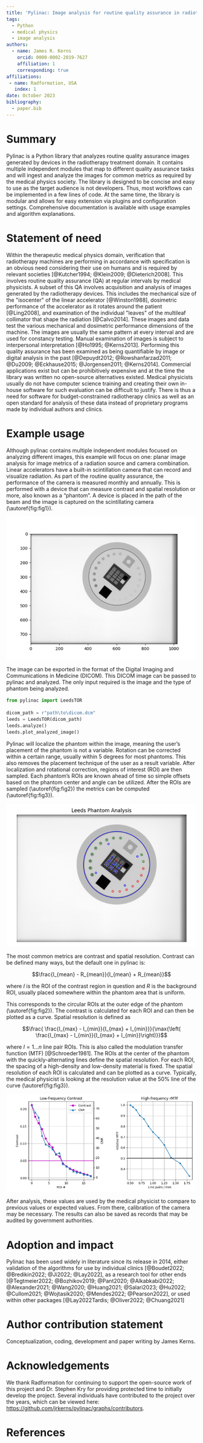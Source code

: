 ```yaml
---
title: 'Pylinac: Image analysis for routine quality assurance in radiotherapy'
tags:
  - Python
  - medical physics
  - image analysis
authors:
  - name: James R. Kerns
    orcid: 0000-0002-2019-7627
    affiliation: 1
    corresponding: true
affiliations:
 - name: Radformation, USA
   index: 1
date: October 2023
bibliography:
  - paper.bib
---
```


# Summary

Pylinac is a Python library that analyzes routine quality assurance images generated by
devices in the radiotherapy treatment domain. It contains multiple independent modules
that map to different quality assurance tasks and will ingest and analyze the images for common metrics as required by the medical
physics society. The library is designed to be concise and easy to use as the target audience is not
developers. Thus, most workflows can be implemented in a few lines of code. At the same time,
the library is modular and allows for easy extension via plugins and configuration settings.
Comprehensive documentation is available with usage examples and algorithm explanations.


# Statement of need

Within the therapeutic medical physics domain, verification that radiotherapy machines are
performing in accordance with specification is an obvious need considering their use on
humans and is required by relevant societies [@Kutcher1994; @Klein2009; @Dieterich2008]. This involves
routine quality assurance (QA) at regular intervals by medical physicists. A subset of this QA
involves acquisition and analysis of images generated by the radiotherapy devices.
This includes the mechanical size of the "isocenter" of the linear accelerator [@Winston1988],
dosimetric performance of the accelerator as it rotates around the patient [@Ling2008], and examination
of the individual "leaves" of the multileaf collimator that shape the radiation [@Calvo2014].
These images and data test the various mechanical and dosimetric performance dimensions of the machine.
The images are usually the same pattern at every interval and are used for constancy testing.
Manual examination of images is subject to interpersonal interpretation [@Ho1995; @Kerns2013].
Performing this quality assurance has been examined as being quantifiable by image or digital analysis in the past [@Depuydt2012; @Rowshanfarzad2011; @Du2009; @Eckhause2015; @Jorgensen2011; @Kerns2014].
Commercial applications exist but can be prohibitively expensive
and at the time the library was written no open-source alternatives existed.
Medical physicists usually do not have computer science training and creating their
own in-house software for such evaluation can be difficult to justify.
There is thus a need for software for budget-constrained radiotherapy clinics as well
as an open standard for analysis of these data instead of proprietary programs made by individual authors and clinics.

# Example usage

Although pylinac contains multiple independent modules focused on analyzing different images,
this example will focus on one: planar image analysis for image metrics of a radiation source
and camera combination. Linear accelerators have a built-in scintillation camera that can
record and visualize radiation. As part of the routine quality assurance, the
performance of the camera is measured monthly and annually. This is performed with a device
that can measure contrast and spatial resolution or more, also known as a “phantom”.
A device is placed in the path of the beam and the image is captured on the scintillating
camera (\autoref{fig:fig1}).

![A DICOM image with a phantom in place \label{fig:fig1}](raw_image.png)

The image can be exported in the format of the Digital Imaging and Communications in Medicine (DICOM). This DICOM image can be passed to
pylinac and analyzed. The only input required is the image and the type of phantom being analyzed.

```python
from pylinac import LeedsTOR

dicom_path = r"path\to\dicom.dcm"
leeds = LeedsTOR(dicom_path)
leeds.analyze()
leeds.plot_analyzed_image()
```

Pylinac will localize the phantom within the image, meaning the user’s placement of the phantom
is not a variable. Rotation can be corrected within a certain range, usually within 5 degrees for
most phantoms. This also removes the placement technique of the user as a result variable. After
localization and rotational correction, regions of interest (ROI) are then sampled. Each phantom’s
ROIs are known ahead of time so simple offsets based on the phantom center and angle can be utilized.
After the ROIs are sampled (\autoref{fig:fig2}) the metrics can be computed (\autoref{fig:fig3}).

![Image after analysis with ROI overlay. \label{fig:fig2}](analyzed_image.png)

The most common metrics are contrast and spatial resolution. Contrast can be defined many ways,
but the default one in pylinac is:

$$\frac{I_{mean} - R_{mean}}{I_{mean} + R_{mean}}$$

where $I$ is the ROI of the contrast region in question and $R$ is the background ROI, usually
placed somewhere within the phantom area that is uniform.

This corresponds to the circular ROIs at the outer edge of
the phantom (\autoref{fig:fig2}). The contrast is calculated for each ROI and can then be plotted as a curve.
Spatial resolution is defined as

$$\frac{ \frac{I_{max} - I_{min}}{I_{max} + I_{min}}}{\max{\left( \frac{I_{max} - I_{min}}{I_{max} + I_{min}}\right)}}$$

where $I = {1...n}$ line pair ROIs.
This is also called the modulation transfer function (MTF) [@Schroeder1981].
The ROIs at the center of the phantom with the quickly-alternating lines define the spatial resolution.
For each ROI, the spacing of a high-density and low-density material is fixed.
The spatial resolution of each ROI is calculated and can be plotted as a curve.
Typically, the medical physicist is looking at the resolution value at the 50% line of the curve (\autoref{fig:fig3}).

![Contrast, Contrast-to-Noise, and spatial resolution (MTF) plots \label{fig:fig3}](contrast_mtf.png)

After analysis, these values are used by the medical physicist to compare to previous values or expected values.
From there, calibration of the camera may be necessary.
The results can also be saved as records that may be audited by government authorities.

# Adoption and impact

Pylinac has been used widely in literature since its release in 2014, either validation of
the algorithms for use by individual clinics [@Boudet2022; @Bredikin2022; @Ji2022; @Lay2022], as a research tool for other ends [@Tegtmeier2022; @Bozhikov2019; @Pant2020; @Alkabkabi2022; @Alexander2021; @Wang2020; @Huang2021; @Salari2023; @Hu2022; @Cullom2021; @Wojtasik2020; @Mendes2022; @Pearson2022],
or used within other packages [@Lay2022Tardis; @Oliver2022; @Chuang2021]


# Author contribution statement

Conceptualization, coding, development and paper writing by James Kerns.

# Acknowledgements

We thank Radformation for continuing to support the open-source work of this project
and Dr. Stephen Kry for providing protected time to initially develop the project.
Several individuals have contributed to the project over the years, which can be
viewed here: https://github.com/jrkerns/pylinac/graphs/contributors.

# References
